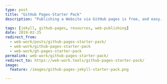 ```yaml
---
type: post
title: "GitHub Pages-Starter Pack"
description: "Publishing a Website via GitHub pages is free, and easy. Everything you need to get going in one place + extended resources."

tags: [jekyll, github-pages, resources, web-publishing]
date: 2019-02-25
redirect_from:
  - web-work/posts/github-pages-starter-pack/
  - web-work/github-pages-starter-pack
  - web-work/gh-pages-starter-pack
permalink: web-work/github-pages-starter-pack/
redirect_to: https://web-work.tools/github-pages-starter-pack/
image:
  feature: /images/github-pages-jekyll-starter-pack.png

---
```

